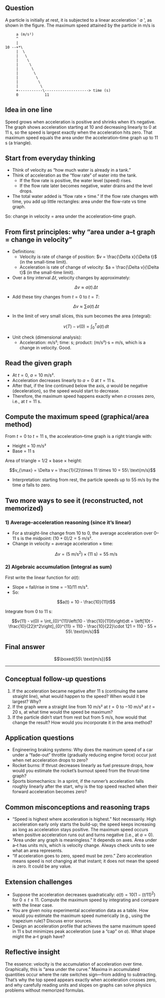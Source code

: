 ## Question
A particle is initially at rest, it is subjected to a linear acceleration ' $a$ ', as shown in the figure. The maximum speed attained by the particle in $\mathrm{m} / \mathrm{s}$ is

```
     a (m/s²)
     ^              
     |              
10 --+*\            
     |  \           
     |   \          
     |    \         
     |     \        
     |      \       
     |       \     
     |        \    
     |         \   
     |          \  
     +-----------\--------------------> time (s)
     0            11
```

## Idea in one line
Speed grows when acceleration is positive and shrinks when it’s negative. The graph shows acceleration starting at 10 and decreasing linearly to 0 at 11 s, so the speed is largest exactly when the acceleration hits zero. That maximum speed equals the area under the acceleration–time graph up to 11 s (a triangle).

## Start from everyday thinking
- Think of velocity as “how much water is already in a tank.”
- Think of acceleration as the “flow rate” of water into the tank.
  - If the flow rate is positive, the water level (speed) rises.
  - If the flow rate later becomes negative, water drains and the level drops.
- The total water added is “flow rate × time.” If the flow rate changes with time, you add up little rectangles: area under the flow-rate vs time graph.

So: change in velocity = area under the acceleration–time graph.

## From first principles: why “area under a–t graph = change in velocity”
- Definitions:
  - Velocity is rate of change of position: $v = \frac{\Delta x}{\Delta t}$ (in the small-time limit).
  - Acceleration is rate of change of velocity: $a = \frac{\Delta v}{\Delta t}$ (in the small-time limit).
- Over a tiny interval $\Delta t$, velocity changes by approximately:
  ```math
  \Delta v \approx a(t)\,\Delta t
  ```
- Add these tiny changes from $t=0$ to $t=T$:
  ```math
  \Delta v \approx \sum a(t)\,\Delta t
  ```
- In the limit of very small slices, this sum becomes the area (integral):
  ```math
  v(T) - v(0) = \int_{0}^{T} a(t)\,dt
  ```
- Unit check (dimensional analysis):
  - Acceleration: m/s²; time: s; product: (m/s²)·s = m/s, which is a change in velocity. Good.

## Read the given graph
- At $t=0$, $a = 10$ m/s².
- Acceleration decreases linearly to $a=0$ at $t=11$ s.
- After that, if the line continued below the axis, $a$ would be negative (deceleration), so the speed would start to decrease.
- Therefore, the maximum speed happens exactly when $a$ crosses zero, i.e., at $t=11$ s.

## Compute the maximum speed (graphical/area method)
From $t=0$ to $t=11$ s, the acceleration–time graph is a right triangle with:
- Height = 10 m/s²
- Base = 11 s

Area of triangle = 1/2 × base × height:
```math
v_{\max} = \Delta v = \frac{1}{2}\times 11 \times 10 = 55\ \text{m/s}
```
- Interpretation: starting from rest, the particle speeds up to 55 m/s by the time $a$ falls to zero.

## Two more ways to see it (reconstructed, not memorized)

### 1) Average-acceleration reasoning (since it’s linear)
- For a straight-line change from 10 to 0, the average acceleration over 0–11 s is the midpoint: $(10 + 0)/2 = 5$ m/s².
- Change in velocity = average acceleration × time:
  ```math
  \Delta v = (5\ \text{m/s}^2)\times (11\ \text{s}) = 55\ \text{m/s}
  ```

### 2) Algebraic accumulation (integral as sum)
First write the linear function for $a(t)$:
- Slope = fall/rise in time = $-10/11$ m/s³.
- So:
  ```math
  a(t) = 10 - \frac{10}{11}t
  ```
Integrate from 0 to 11 s:
```math
v(11) - v(0) = \int_{0}^{11}\left(10 - \frac{10}{11}t\right)dt
= \left[10t - \frac{10}{22}t^2\right]_{0}^{11}
= 110 - \frac{10}{22}\cdot 121
= 110 - 55
= 55\ \text{m/s}
```

## Final answer
```math
\boxed{55\ \text{m/s}}
```

---

## Conceptual follow-up questions
1. If the acceleration became negative after 11 s (continuing the same straight line), what would happen to the speed? When would it be largest? Why?
2. If the graph were a straight line from 10 m/s² at $t=0$ to −10 m/s² at $t=20$ s, at what time would the speed be maximum?
3. If the particle didn’t start from rest but from 5 m/s, how would that change the result? How would you incorporate it in the area method?

## Application questions
- Engineering braking systems: Why does the maximum speed of a car under a “fade-out” throttle (gradually reducing engine force) occur just when net acceleration drops to zero?
- Rocket burns: If thrust decreases linearly as fuel pressure drops, how would you estimate the rocket’s burnout speed from the thrust-time graph?
- Sports biomechanics: In a sprint, if the runner’s acceleration falls roughly linearly after the start, why is the top speed reached when their forward acceleration becomes zero?

## Common misconceptions and reasoning traps
- “Speed is highest where acceleration is highest.” Not necessarily. High acceleration early only starts the build-up; the speed keeps increasing as long as acceleration stays positive. The maximum speed occurs when positive acceleration runs out and turns negative (i.e., at $a=0$).
- “Area under any graph is meaningless.” It depends on axes. Area under a–t has units m/s, which is velocity change. Always check units to see what an area represents.
- “If acceleration goes to zero, speed must be zero.” Zero acceleration means speed is not changing at that instant; it does not mean the speed is zero. It could be any value.

## Extension challenges
- Suppose the acceleration decreases quadratically: $a(t) = 10\left(1 - (t/11)^2\right)$ for $0 \le t \le 11$. Compute the maximum speed by integrating and compare with the linear case.
- You are given noisy experimental acceleration data as a table. How would you estimate the maximum speed numerically (e.g., using the trapezium rule)? Discuss error sources.
- Design an acceleration profile that achieves the same maximum speed in 11 s but minimizes peak acceleration (use a “cap” on $a$). What shape might the a–t graph have?

## Reflective insight
The essence: velocity is the accumulation of acceleration over time. Graphically, this is “area under the curve.” Maxima in accumulated quantities occur where the rate switches sign—from adding to subtracting. That’s why the top speed appears exactly when acceleration crosses zero, and why carefully reading units and slopes on graphs can solve physics problems without memorized formulas.